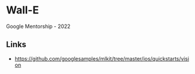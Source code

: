 # Wall-E
Google Mentorship - 2022


## Links
- https://github.com/googlesamples/mlkit/tree/master/ios/quickstarts/vision
